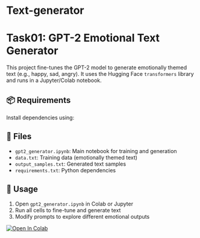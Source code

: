 # Text-generator
# Task01: GPT-2 Emotional Text Generator

This project fine-tunes the GPT-2 model to generate emotionally themed text (e.g., happy, sad, angry). It uses the Hugging Face `transformers` library and runs in a Jupyter/Colab notebook.

## 📦 Requirements
Install dependencies using:

## 📁 Files
- `gpt2_generator.ipynb`: Main notebook for training and generation
- `data.txt`: Training data (emotionally themed text)
- `output_samples.txt`: Generated text samples
- `requirements.txt`: Python dependencies

## 🚀 Usage
1. Open `gpt2_generator.ipynb` in Colab or Jupyter
2. Run all cells to fine-tune and generate text
3. Modify prompts to explore different emotional outputs

[![Open In Colab](https://colab.research.google.com/assets/colab-badge.svg)](https://colab.research.google.com/github/Shambhavi9228/Text-generator/blob/GPT2_Text_Generator.ipynb)


